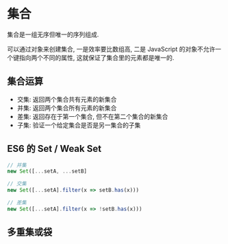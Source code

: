 # 集合

集合是一组无序但唯一的序列组成.

可以通过对象来创建集合, 一是效率要比数组高, 二是 JavaScript 的对象不允许一个键指向两个不同的属性, 这就保证了集合里的元素都是唯一的.

## 集合运算

- 交集: 返回两个集合共有元素的新集合
- 并集: 返回两个集合所有元素的新集合
- 差集: 返回存在于第一个集合, 但不在第二个集合的新集合
- 子集: 验证一个给定集合是否是另一集合的子集

## ES6 的 Set / Weak Set

```js
// 并集
new Set([...setA, ...setB]
```

```js
// 交集
new Set([...setA].filter(x => setB.has(x)))
```

```js
// 差集
new Set([...setA].filter(x => !setB.has(x)))
```

## 多重集或袋
